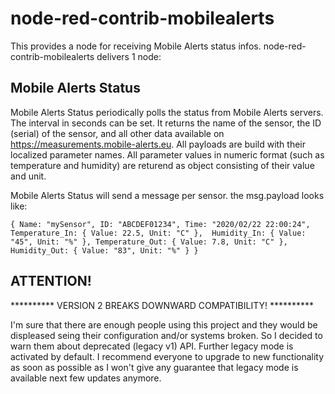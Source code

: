 # node-red-contrib-mobilealerts 

This provides a node for receiving Mobile Alerts status infos. node-red-contrib-mobilealerts delivers 1 node:

## Mobile Alerts Status
Mobile Alerts Status periodically polls the status from Mobile Alerts servers. The interval in seconds can be set. It returns the name of the sensor, the ID (serial) of the sensor, and all other data available on https://measurements.mobile-alerts.eu. All payloads are build with their localized parameter names. All parameter values in numeric format (such as temperature and humidity) are returend as object consisting of their value and unit.

Mobile Alerts Status will send a message per sensor. the msg.payload looks like:


`{
	Name: "mySensor",
	ID: "ABCDEF01234",
	Time: "2020/02/22 22:00:24",
	Temperature_In: {
		Value: 22.5,
		Unit: "C"
	}, 
	Humidity_In: {
		Value: "45",
		Unit: "%"
	},
	Temperature_Out: {
		Value: 7.8,
		Unit: "C"
	}, 
	Humidity_Out: {
		Value: "83",
		Unit: "%"
	}
}`

## ATTENTION!
********** VERSION 2 BREAKS DOWNWARD COMPATIBILITY! **********

I'm sure that there are enough people using this project and they would be displeased seing their configuration and/or systems broken. So I decided to warn them about deprecated (legacy v1) API. Further legacy mode is activated by default. I recommend everyone to upgrade to new functionality as soon as possible as I won't give any guarantee that legacy mode is available next few updates anymore.